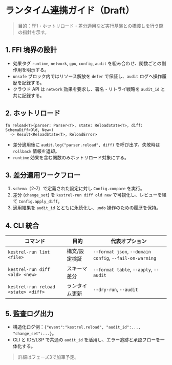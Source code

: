# ランタイム連携ガイド（Draft）

> 目的：FFI・ホットリロード・差分適用など実行基盤との橋渡しを行う際の指針を示す。

## 1. FFI 境界の設計

- 効果タグ `runtime`, `network`, `gpu`, `config`, `audit` を組み合わせ、関数ごとの副作用を明示する。
- `unsafe` ブロック内ではリソース解放を `defer` で保証し、`audit` ログへ操作履歴を記録する。
- クラウド API は `network` 効果を要求し、署名・リトライ戦略を `audit_id` と共に記録する。

## 2. ホットリロード

```kestrel
fn reload<T>(parser: Parser<T>, state: ReloadState<T>, diff: SchemaDiff<Old, New>)
  -> Result<ReloadState<T>, ReloadError>
```

- 差分適用後に `audit.log("parser.reload", diff)` を呼び出す。失敗時は `rollback` 情報を返却。
- `runtime` 効果を含む関数のみホットリロード対象にする。

## 3. 差分適用ワークフロー

1. `schema`（2-7）で定義された設定に対し `Config.compare` を実行。
2. 差分 (`change_set`) を `kestrel-run diff old new` で可視化し、レビューを経て `Config.apply_diff`。
3. 適用結果を `audit_id` とともに永続化し、`undo` 操作のための履歴を保持。

## 4. CLI 統合

| コマンド | 目的 | 代表オプション |
| --- | --- | --- |
| `kestrel-run lint <file>` | 構文/設定検証 | `--format json`, `--domain config`, `--fail-on-warning` |
| `kestrel-run diff <old> <new>` | スキーマ差分 | `--format table`, `--apply`, `--audit` |
| `kestrel-run reload <state> <diff>` | ランタイム更新 | `--dry-run`, `--audit` |

## 5. 監査ログ出力

- 構造化ログ例：`{"event":"kestrel.reload", "audit_id":..., "change_set":...}`。
- CLI と IDE/LSP で共通の `audit_id` を活用し、エラー追跡と承認フローを一体化する。

> 詳細はフェーズ3で加筆予定。
